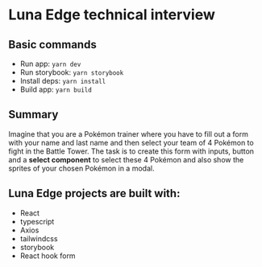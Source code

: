 # Luna Edge technical interview

## Basic commands

- Run app: <code>yarn dev</code>
- Run storybook: <code>yarn storybook</code>
- Install deps: <code>yarn install</code>
- Build app: <code>yarn build</code>

## Summary

Imagine that you are a Pokémon trainer where you have to fill out a form with your name and last
name and then select your team of 4 Pokémon to fight in the Battle Tower. The task is to create this
form with inputs, button and a **select component** to select these 4 Pokémon and also show the
sprites of your chosen Pokémon in a modal.

## Luna Edge projects are built with:

- React
- typescript
- Axios
- tailwindcss
- storybook
- React hook form


